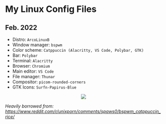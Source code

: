 # My Linux Config Files
## Feb. 2022
- Distro: `ArcoLinuxB`
- Window manager: `bspwm`
- Color scheme: `Catppuccin (Alacritty, VS Code, Polybar, GTK)`
- Bar: `Polybar`
- Terminal: `Alacritty`
- Browser: `Chromium`
- Main editor: `VS Code`
- File manager: `Thunar`
- Compositor: `picom-rounded-corners`
- GTK Icons: `Surfn-Papirus-Blue`
<p align="center">
  <img src="https://user-images.githubusercontent.com/22990262/154865120-672123cf-7dd0-4f27-84da-f4462e9d4648.png" />
</p>

_Heavily borrowed from: https://www.reddit.com/r/unixporn/comments/spaws0/bspwm_catppuccin_rice/_

